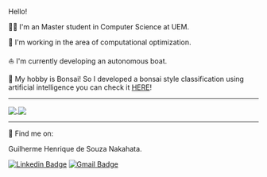 Hello!

:student: I'm an Master student in Computer Science at UEM.

:1234: I'm working in the area of computational optimization.

:boat: I'm currently developing an autonomous boat.

:deciduous_tree: My hobby is Bonsai! So I developed a bonsai style classification using artificial intelligence you can check it [HERE][dataset]!

[dataset]: https://sites.google.com/view/bonsaistyleclassification


---

<a href="https://github.com/anuraghazra/github-readme-stats">
  <img align="center" src="https://github-readme-stats.vercel.app/api?username=GuilhermeNakahata&show_icons=true&theme=merko" />
</a>
<a href="https://github.com/anuraghazra/convoychat">
  <img align="center" src="https://github-readme-stats.vercel.app/api/top-langs/?username=GuilhermeNakahata&layout=compact&theme=merko" />
</a>

---

:rocket: Find me on:

Guilherme Henrique de Souza Nakahata.

[![Linkedin Badge](https://img.shields.io/badge/-GuilhermeNakahata-blue?style=flat-square&logo=Linkedin&logoColor=white)](https://www.linkedin.com/in/guilherme-henrique-de-souza-nakahata-637459187/) 
[![Gmail Badge](https://img.shields.io/badge/-guilhermenakahata@gmail.com-c14438?style=flat-square&logo=Gmail&logoColor=white)](mailto:GuilhermeNakahata@gmail.com)
